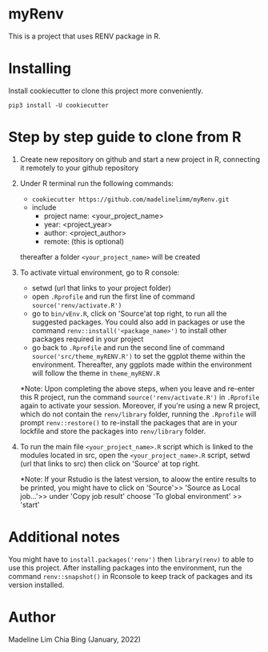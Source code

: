 # myRenv
This is a project that uses RENV package in R.

# Installing
Install cookiecutter to clone this project more conveniently.

`pip3 install -U cookiecutter`

# Step by step guide to clone from R
1. Create new repository on github and start a new project in R, connecting it remotely to your github repository

2. Under R terminal run the following commands:
	  - `cookiecutter https://github.com/madelinelimm/myRenv.git`
	  - include 
	  	- project name: <your_project_name>
	  	- year: <project_year>
	  	- author: <project_author>
	  	- remote: (this is optional)

	  thereafter a folder `<your_project_name>` will be created


4. To activate virtual environment, go to R console:
	- setwd (url that links to your project folder)
	- open `.Rprofile` and run the first line of command `source('renv/activate.R')`
	- go to `bin/vEnv.R`, click on 'Source'at top right, to run all the suggested packages. You could also add in packages or use the command `renv::install('<package_name>')` to install other packages required in your project
	- go back to `.Rprofile` and run the second line of command `source('src/theme_myRENV.R')` to set the ggplot theme within the environment. Thereafter, any ggplots made within the environment will follow the theme in `theme_myRENV.R`

	*Note: Upon completing the above steps, when you leave and re-enter this R project, run the command `source('renv/activate.R')` in `.Rprofile` again 
	to activate your session. Moreover, if you're using a new R project, which do not contain the `renv/library` folder, running the `.Rprofile` will prompt
	`renv::restore()` to re-install the packages that are in your lockfile and store the packages into `renv/library` folder.
	

5. To run the main file `<your_project_name>.R` script which is linked to the modules located in src, open the `<your_project_name>.R` script, setwd (url that links to src) then click on 'Source' at top right. 

	*Note: If your Rstudio is the latest version, to aloow the entire results to be printed, you might have to click on 'Source'>> 'Source as Local job...'>>
	under 'Copy job result' choose 'To global environment' >> 'start'

	
# Additional notes
You might have to `install.packages('renv')` then `library(renv)` to able to use this project. After installing packages into the environment, run the command `renv::snapshot()` in Rconsole to keep track of packages and its version installed.
   
# Author
Madeline Lim Chia Bing (January, 2022)

